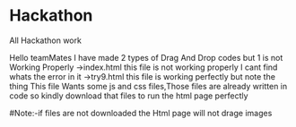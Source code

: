 # Hackathon
All Hackathon work

Hello teamMates
I have made 2 types of Drag And Drop codes but 1 is not Working Properly
->index.html
this file is not working properly I cant find whats the error in it
->try9.html
this file is working perfectly 
but note the thing
This file Wants some js and css files,Those files are already written in code
so kindly download that files to run the html page perfectly

#Note:-if files are not downloaded the Html page will not drage images
